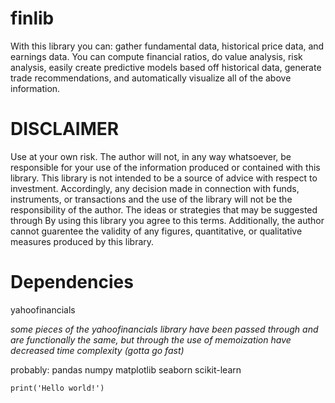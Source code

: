 # finlib
With this library you can: gather fundamental data, historical price data, and earnings data. You can compute financial ratios, do value analysis, risk analysis, easily create predictive models based off historical data, generate trade recommendations, and automatically visualize all of the above information.

# DISCLAIMER
Use at your own risk. The author will not, in any way whatsoever, be responsible for your use of the information produced or contained with this library. This library is not intended to be a source of advice with respect to investment. Accordingly, any decision made in connection with funds, instruments, or transactions and the use of the library will not be the responsibility of the author. The ideas or strategies that may be suggested through By using this library you agree to this terms. Additionally, the author cannot guarentee the validity of any figures, quantitative, or qualitative measures produced by this library.

# Dependencies
yahoofinancials

*some pieces of the yahoofinancials library have been passed through and are functionally the same, but through the use of memoization have decreased time complexity (gotta go fast)*

probably:
pandas
numpy
matplotlib
seaborn
scikit-learn

```
print('Hello world!')
```
